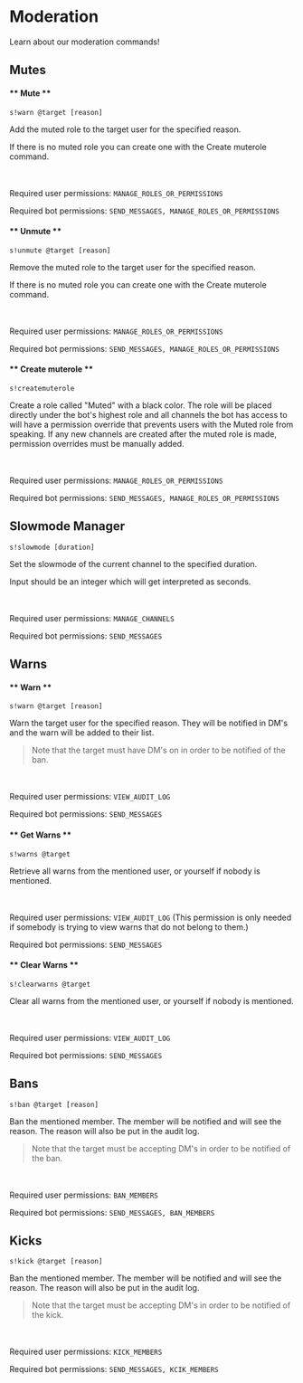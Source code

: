 # Moderation

Learn about our moderation commands!

## Mutes

<!-- tabs:start -->

#### ** Mute **

``s!warn @target [reason]``

Add the muted role to the target user for the specified reason.

If there is no muted role you can create one with the Create muterole command.

<br/><br/>
Required user permissions: ``MANAGE_ROLES_OR_PERMISSIONS``

Required bot permissions: ``SEND_MESSAGES, MANAGE_ROLES_OR_PERMISSIONS``

#### ** Unmute **

``s!unmute @target [reason]``


Remove the muted role to the target user for the specified reason.

If there is no muted role you can create one with the Create muterole command.

<br/><br/>
Required user permissions: ``MANAGE_ROLES_OR_PERMISSIONS``

Required bot permissions: ``SEND_MESSAGES, MANAGE_ROLES_OR_PERMISSIONS``

#### ** Create muterole **

``s!createmuterole``

Create a role called "Muted" with a black color. The role will be placed directly under the bot's highest role and all channels the bot has access to will have a permission override that prevents users with the Muted role from speaking. If any new channels are created after the muted role is made, permission overrides must be manually added.

<br/><br/>
Required user permissions: ``MANAGE_ROLES_OR_PERMISSIONS``

Required bot permissions: ``SEND_MESSAGES, MANAGE_ROLES_OR_PERMISSIONS``

<!-- tabs:end -->

## Slowmode Manager

``s!slowmode [duration]``

Set the slowmode of the current channel to the specified duration.

Input should be an integer which will get interpreted as seconds.

<br/><br/>
Required user permissions: ``MANAGE_CHANNELS``

Required bot permissions: ``SEND_MESSAGES``

## Warns

<!-- tabs:start -->

#### ** Warn **

``s!warn @target [reason]``


Warn the target user for the specified reason. They will be notified in DM's and the warn will be added to their list.


> Note that the target must have DM's on in order to be notified of the ban.

<br/><br/>
Required user permissions: ``VIEW_AUDIT_LOG``

Required bot permissions: ``SEND_MESSAGES``

#### ** Get Warns **

``s!warns @target``

Retrieve all warns from the mentioned user, or yourself if nobody is mentioned.

<br/><br/>
Required user permissions: ``VIEW_AUDIT_LOG`` (This permission is only needed if somebody is trying to view warns that do not belong to them.)

Required bot permissions: ``SEND_MESSAGES``

#### ** Clear Warns **

``s!clearwarns @target``

Clear all warns from the mentioned user, or yourself if nobody is mentioned.

<br/><br/>
Required user permissions: ``VIEW_AUDIT_LOG``

Required bot permissions: ``SEND_MESSAGES``

<!-- tabs:end -->
## Bans

``s!ban @target [reason]``

Ban the mentioned member. The member will be notified and will see the reason. The reason will also be put in the audit log.


> Note that the target must be accepting DM's in order to be notified of the ban.

<br/><br/>
Required user permissions: ``BAN_MEMBERS``

Required bot permissions: ``SEND_MESSAGES, BAN_MEMBERS``

## Kicks

``s!kick @target [reason]``

Ban the mentioned member. The member will be notified and will see the reason. The reason will also be put in the audit log.


> Note that the target must be accepting DM's in order to be notified of the kick.

<br/><br/>
Required user permissions: ``KICK_MEMBERS``

Required bot permissions: ``SEND_MESSAGES, KCIK_MEMBERS``


